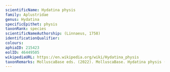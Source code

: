 ```yaml
---
scientificName: Hydatina physis
family: Aplustridae
genus: Hydatina
specificEpithet: physis
taxonRank: species
scientificNameAuthorship: (Linnaeus, 1758)
identificationQualifier: 
colours:
aphiaID: 215423
eolID: 46449505
wikipediaURL: https://en.wikipedia.org/wiki/Hydatina_physis
taxonRemarks: MolluscaBase eds. (2022). MolluscaBase. Hydatina physis (Linnaeus, 1758). Accessed through: World Register of Marine Species at: https://www.marinespecies.org/aphia.php?p=taxdetails&id=215423 on 2022-02-24
---
```

